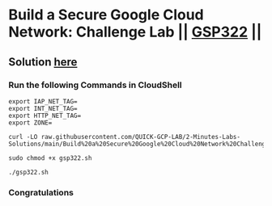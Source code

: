 # Build a Secure Google Cloud Network: Challenge Lab || [GSP322](https://www.cloudskillsboost.google/focuses/12068?parent=catalog) ||

## Solution [here]()

### Run the following Commands in CloudShell
```
export IAP_NET_TAG=
export INT_NET_TAG=
export HTTP_NET_TAG=
export ZONE=
```
```
curl -LO raw.githubusercontent.com/QUICK-GCP-LAB/2-Minutes-Labs-Solutions/main/Build%20a%20Secure%20Google%20Cloud%20Network%20Challenge%20Lab/gsp322.sh

sudo chmod +x gsp322.sh

./gsp322.sh
```

### Congratulations 
